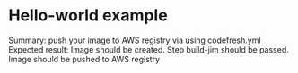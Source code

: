 # Hello-world example

Summary: push your image to AWS registry via using codefresh.yml	
Expected result: Image should be created. Step build-jim should be passed. Image should be pushed to AWS registry

